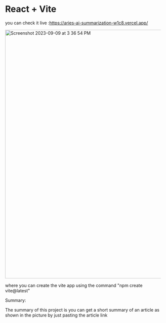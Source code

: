 # React + Vite

you can check it live :https://aries-ai-summarization-w1c8.vercel.app/

<img width="803" alt="Screenshot 2023-09-09 at 3 36 54 PM" src="https://github.com/vinaylalam/Aries_AI_summar/assets/89630849/14374aa7-e1da-4337-9f99-fd8da83e50d9">


where you can create the  vite app using the command "npm create vite@latest"


Summary:

The summary of this project is you can get a short summary of an article as shown in the picture by just pasting the article link
